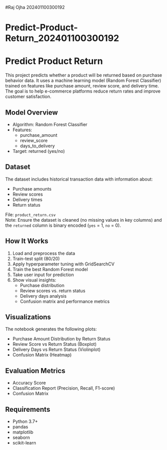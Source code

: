 #Raj Ojha 202401100300192
# Predict-Product-Return_202401100300192
# Predict Product Return

This project predicts whether a product will be returned based on purchase behavior data. It uses a machine learning model (Random Forest Classifier) trained on features like purchase amount, review score, and delivery time. The goal is to help e-commerce platforms reduce return rates and improve customer satisfaction.

## Model Overview

- Algorithm: Random Forest Classifier  
- Features:
  - purchase_amount
  - review_score
  - days_to_delivery
- Target: returned (yes/no)

## Dataset

The dataset includes historical transaction data with information about:
- Purchase amounts
- Review scores
- Delivery times
- Return status

File: `product_return.csv`  
Note: Ensure the dataset is cleaned (no missing values in key columns) and the `returned` column is binary encoded (`yes` = 1, `no` = 0).

## How It Works

1. Load and preprocess the data
2. Train-test split (80/20)
3. Apply hyperparameter tuning with GridSearchCV
4. Train the best Random Forest model
5. Take user input for prediction
6. Show visual insights:
   - Purchase distribution
   - Review scores vs. return status
   - Delivery days analysis
   - Confusion matrix and performance metrics

## Visualizations

The notebook generates the following plots:
- Purchase Amount Distribution by Return Status
- Review Score vs Return Status (Boxplot)
- Delivery Days vs Return Status (Violinplot)
- Confusion Matrix (Heatmap)

## Evaluation Metrics

- Accuracy Score
- Classification Report (Precision, Recall, F1-score)
- Confusion Matrix

## Requirements

- Python 3.7+
- pandas
- matplotlib
- seaborn
- scikit-learn
